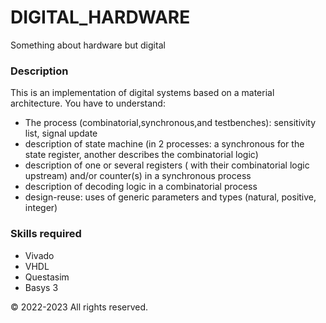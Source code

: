 # DIGITAL_HARDWARE
 Something about hardware but digital

### Description

This is an implementation of digital systems based on a material architecture.
You have to understand:
- The process (combinatorial,synchronous,and testbenches): sensitivity list, signal update
- description of state machine (in 2 processes: a synchronous for the state register, another describes the combinatorial logic)
- description of one or several registers ( with their combinatorial logic upstream) and/or counter(s) in a synchronous process
- description of decoding logic in a combinatorial process
- design-reuse: uses of generic parameters and types (natural, positive, integer)

### Skills required

- Vivado 
- VHDL
- Questasim
- Basys 3     

© 2022-2023 All rights reserved.